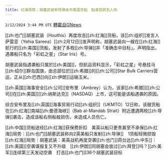 ```yaml
---
title: 红海局势：胡塞武装称导弹击中美国货船　船身受损无人伤
---
```

`2/12/2024 3:44 PM UTC` [轉載自GNews](https://gnews.org/articles/2300775)

[[zh:也门]]胡塞武装（Houthis）再度攻击[[zh:红海]]货船，该[[zh:组织]]发言人萨雷亚（Yehia Sareea）[[zh:2月12日]]发声明称，胡塞武装向一艘在[[zh:红海]]航行的[[zh:美国]]货船，发射了多枚[[zh:导弹]]并「准确击中目标」。声明指出，遇袭船只名为「彩虹之星」（Star Iris）号。

胡塞武装指遇袭船只属於[[zh:美国]]，但航运资料显示，「彩虹之星」号悬挂马[[zh:绍尔]]群岛国旗，由总部位於[[zh:希腊]]的[[zh:公司]]Star Bulk Carriers营运，正从[[zh:巴西]]向[[zh:伊朗]]运输玉米。

[[zh:英国]]海事安全[[zh:公司]]安布里（Ambrey）认为，该家[[zh:希腊]][[zh:公司]]在[[zh:美国]][[zh:纳斯达克]]（NASDAQ）上市，这可能是该船遇袭的原因。

综合安布里及[[zh:英国]]海事贸易行动[[zh:组织]]（UKMTO）12日称，该艘货船在[[zh:红海]]南端[[zh:曼德海峡]]（Bab al-Mandab Strait）附近遭遇两枚[[zh:导弹]]袭击，造成该船右侧船舷损伤，未造成人员伤亡。

[[zh:中国]]货船途经[[zh:红海]]获保费折扣　美英以船只更贵甚至不承保[[zh:红海]]局势｜[[zh:也门]]胡塞武装称向2英美船只发射[[zh:导弹]]　1货船轻微损毁[[zh:红海]]局势｜胡塞武装：美英战机再度空袭[[zh:也门]]荷台达[[zh:中东]]｜[[zh:美国]]空袭谋报复又不升级　[[zh:伊朗]]同胡塞会放过[[zh:拜登]]吗？[[zh:美军]]连续第三天发动空袭　打击[[zh:也门]]36个胡塞武装目标

